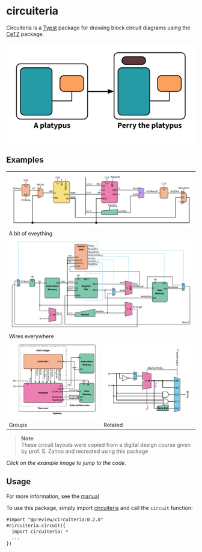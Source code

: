 # circuiteria

Circuiteria is a [Typst](https://typst.app) package for drawing block circuit diagrams using the [CeTZ](https://typst.app/universe/package/cetz) package.

<p align="center">
  <img src="./gallery/platypus.png" alt="Perry the platypus">
</p>

## Examples
<table>
  <tr>
    <td colspan="2">
      <a href="./gallery/test.typ">
        <img src="./gallery/test.png" width="500px">
      </a>
    </td>
  </tr>
  <tr>
    <td colspan="2">A bit of eveything</td>
  </tr>
  <tr>
    <td colspan="2">
      <a href="./gallery/test5.typ">
        <img src="./gallery/test5.png" width="500px">
      </a>
    </td>
  </tr>
  <tr>
    <td colspan="2">Wires everywhere</td>
  </tr>
  <tr>
    <td>
      <a href="./gallery/test4.typ">
        <img src="./gallery/test4.png" width="250px">
      </a>
    </td>
    <td>
      <a href="./gallery/test6.typ">
        <img src="./gallery/test6.png" width="250px">
      </a>
    </td>
  </tr>
  <tr>
    <td>Groups</td>
    <td>Rotated</td>
  </tr>
</table>

> **Note**\
> These circuit layouts were copied from a digital design course given by prof. S. Zahno and recreated using this package

*Click on the example image to jump to the code.*

## Usage
For more information, see the [manual](manual.pdf)

To use this package, simply import [circuiteria](https://typst.app/universe/package/circuiteria) and call the `circuit` function:
```typ
#import "@preview/circuiteria:0.2.0"
#circuiteria.circuit({
  import circuiteria: *
  ...
})
```